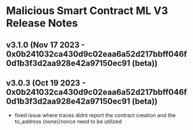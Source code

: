 # Malicious Smart Contract ML V3 Release Notes

## v3.1.0 (Nov 17 2023 - 0x0b241032ca430d9c02eaa6a52d217bbff046f0d1b3f3d2aa928e42a97150ec91 (beta))



## v3.0.3 (Oct 19 2023 - 0x0b241032ca430d9c02eaa6a52d217bbff046f0d1b3f3d2aa928e42a97150ec91 (beta))
- fixed issue where traces didnt report the contract creation and the to_address (none)/nonce need to be utilized

